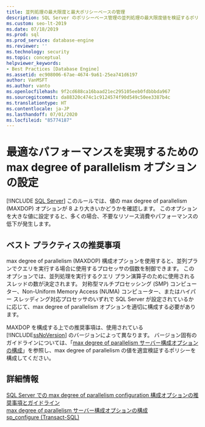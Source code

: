 ```yaml
---
title: 並列処理の最大限度と最大ポリシーベースの管理
description: SQL Server のポリシーベース管理の並列処理の最大限度値を検証するポリシーの構成について説明します。
ms.custom: seo-lt-2019
ms.date: 07/18/2019
ms.prod: sql
ms.prod_service: database-engine
ms.reviewer: ''
ms.technology: security
ms.topic: conceptual
helpviewer_keywords:
- Best Practices [Database Engine]
ms.assetid: ec908006-67ae-4674-9a61-25ea741d6197
author: VanMSFT
ms.author: vanto
ms.openlocfilehash: 9f2cd688ca16baad21ec295105eeb0fdbbbda967
ms.sourcegitcommit: da88320c474c1c9124574f90d549c50ee3387b4c
ms.translationtype: HT
ms.contentlocale: ja-JP
ms.lasthandoff: 07/01/2020
ms.locfileid: "85774187"
---
```

# <a name="set-the-max-degree-of-parallelism-option-for-optimal-performance"></a>最適なパフォーマンスを実現するための max degree of parallelism オプションの設定
 [!INCLUDE [SQL Server](../../includes/applies-to-version/sqlserver.md)]
  このルールでは、値の max degree of parallelism (MAXDOP) オプションが 8 より大きいかどうかを確認します。 このオプションを大きな値に設定すると、多くの場合、不要なリソース消費やパフォーマンスの低下が発生します。  
  
## <a name="best-practice-recommendations"></a>ベスト プラクティスの推奨事項  
 max degree of parallelism (MAXDOP) 構成オプションを使用すると、並列プランでクエリを実行する場合に使用するプロセッサの個数を制御できます。 このオプションでは、並列処理を実行するクエリ プラン演算子のために使用されるスレッドの数が決定されます。 対称型マルチプロセッシング (SMP) コンピューター、Non-Uniform Memory Access (NUMA) コンピューター、またはハイパー スレッディング対応プロセッサのいずれで SQL Server が設定されているかに応じて、max degree of parallelism オプションを適切に構成する必要があります。 
 
 MAXDOP を構成する上での推奨事項は、使用されている [!INCLUDE[ssNoVersion](../../includes/ssnoversion-md.md)] のバージョンによって異なります。 バージョン固有のガイドラインについては、「[max degree of parallelism サーバー構成オプションの構成](../../database-engine/configure-windows/configure-the-max-degree-of-parallelism-server-configuration-option.md#Guidelines)」を参照し、max degree of parallelism の値を適宜検証するポリシーを構成してください。     
  
## <a name="for-more-information"></a>詳細情報  
 [SQL Server での max degree of parallelism configuration 構成オプションの推奨事項とガイドライン](https://go.microsoft.com/fwlink/?linkid=117786)    
 [max degree of parallelism サーバー構成オプションの構成](../../database-engine/configure-windows/configure-the-max-degree-of-parallelism-server-configuration-option.md#Guidelines)     
 [sp_configure &#40;Transact-SQL&#41;](../../relational-databases/system-stored-procedures/sp-configure-transact-sql.md)     
  
